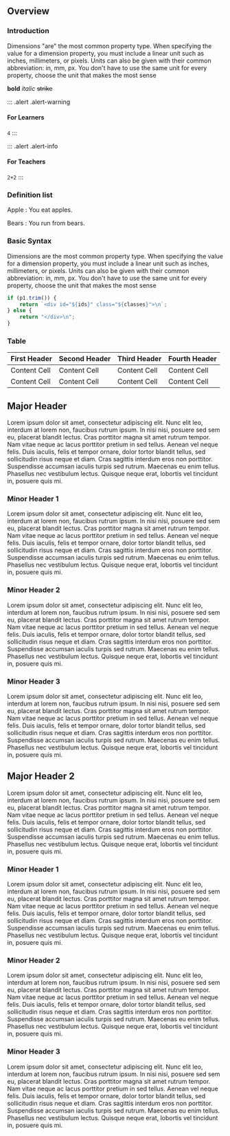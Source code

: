 
## Overview

### Introduction

Dimensions "are" the most common property type. When specifying the
value for a dimension property, you must include a linear unit such as
inches, millimeters, or pixels. Units can also be given with their common
abbreviation: in, mm, px. You don't have to use the same unit for every
property, choose the unit that makes the most sense

**bold** *italic* ~~strike~~

::: .alert .alert-warning
#### For Learners

`4`
:::

::: .alert .alert-info
#### For Teachers

`2+2`
:::



### Definition list

Apple
: You eat apples.

Bears
: You run from bears.


### Basic Syntax

Dimensions are the most common property type. When specifying the
value for a dimension property, you must include a linear unit such as
inches, millimeters, or pixels. Units can also be given with their common
abbreviation: in, mm, px. You don't have to use the same unit for every
property, choose the unit that makes the most sense


```javascript
if (p1.trim()) {
    return `<div id="${ids}" class="${classes}">\n`;
} else {
    return "</div>\n";
}
```

### Table

| First Header  | Second Header | Third Header  | Fourth Header |
| ------------- | ------------- | ------------- | ------------- |
| Content Cell  | Content Cell  | Content Cell  | Content Cell  |
| Content Cell  | Content Cell  | Content Cell  | Content Cell  |


## Major Header

Lorem ipsum dolor sit amet, consectetur adipiscing elit. Nunc elit leo, interdum at lorem non, faucibus rutrum ipsum. In nisi nisi, posuere sed sem eu, placerat blandit lectus. Cras porttitor magna sit amet rutrum tempor. Nam vitae neque ac lacus porttitor pretium in sed tellus. Aenean vel neque felis. Duis iaculis, felis et tempor ornare, dolor tortor blandit tellus, sed sollicitudin risus neque et diam. Cras sagittis interdum eros non porttitor. Suspendisse accumsan iaculis turpis sed rutrum. Maecenas eu enim tellus. Phasellus nec vestibulum lectus. Quisque neque erat, lobortis vel tincidunt in, posuere quis mi.


### Minor Header 1

Lorem ipsum dolor sit amet, consectetur adipiscing elit. Nunc elit leo, interdum at lorem non, faucibus rutrum ipsum. In nisi nisi, posuere sed sem eu, placerat blandit lectus. Cras porttitor magna sit amet rutrum tempor. Nam vitae neque ac lacus porttitor pretium in sed tellus. Aenean vel neque felis. Duis iaculis, felis et tempor ornare, dolor tortor blandit tellus, sed sollicitudin risus neque et diam. Cras sagittis interdum eros non porttitor. Suspendisse accumsan iaculis turpis sed rutrum. Maecenas eu enim tellus. Phasellus nec vestibulum lectus. Quisque neque erat, lobortis vel tincidunt in, posuere quis mi.



### Minor Header 2

Lorem ipsum dolor sit amet, consectetur adipiscing elit. Nunc elit leo, interdum at lorem non, faucibus rutrum ipsum. In nisi nisi, posuere sed sem eu, placerat blandit lectus. Cras porttitor magna sit amet rutrum tempor. Nam vitae neque ac lacus porttitor pretium in sed tellus. Aenean vel neque felis. Duis iaculis, felis et tempor ornare, dolor tortor blandit tellus, sed sollicitudin risus neque et diam. Cras sagittis interdum eros non porttitor. Suspendisse accumsan iaculis turpis sed rutrum. Maecenas eu enim tellus. Phasellus nec vestibulum lectus. Quisque neque erat, lobortis vel tincidunt in, posuere quis mi.


### Minor Header 3

Lorem ipsum dolor sit amet, consectetur adipiscing elit. Nunc elit leo, interdum at lorem non, faucibus rutrum ipsum. In nisi nisi, posuere sed sem eu, placerat blandit lectus. Cras porttitor magna sit amet rutrum tempor. Nam vitae neque ac lacus porttitor pretium in sed tellus. Aenean vel neque felis. Duis iaculis, felis et tempor ornare, dolor tortor blandit tellus, sed sollicitudin risus neque et diam. Cras sagittis interdum eros non porttitor. Suspendisse accumsan iaculis turpis sed rutrum. Maecenas eu enim tellus. Phasellus nec vestibulum lectus. Quisque neque erat, lobortis vel tincidunt in, posuere quis mi.

## Major Header 2

Lorem ipsum dolor sit amet, consectetur adipiscing elit. Nunc elit leo, interdum at lorem non, faucibus rutrum ipsum. In nisi nisi, posuere sed sem eu, placerat blandit lectus. Cras porttitor magna sit amet rutrum tempor. Nam vitae neque ac lacus porttitor pretium in sed tellus. Aenean vel neque felis. Duis iaculis, felis et tempor ornare, dolor tortor blandit tellus, sed sollicitudin risus neque et diam. Cras sagittis interdum eros non porttitor. Suspendisse accumsan iaculis turpis sed rutrum. Maecenas eu enim tellus. Phasellus nec vestibulum lectus. Quisque neque erat, lobortis vel tincidunt in, posuere quis mi.


### Minor Header 1

Lorem ipsum dolor sit amet, consectetur adipiscing elit. Nunc elit leo, interdum at lorem non, faucibus rutrum ipsum. In nisi nisi, posuere sed sem eu, placerat blandit lectus. Cras porttitor magna sit amet rutrum tempor. Nam vitae neque ac lacus porttitor pretium in sed tellus. Aenean vel neque felis. Duis iaculis, felis et tempor ornare, dolor tortor blandit tellus, sed sollicitudin risus neque et diam. Cras sagittis interdum eros non porttitor. Suspendisse accumsan iaculis turpis sed rutrum. Maecenas eu enim tellus. Phasellus nec vestibulum lectus. Quisque neque erat, lobortis vel tincidunt in, posuere quis mi.



### Minor Header 2

Lorem ipsum dolor sit amet, consectetur adipiscing elit. Nunc elit leo, interdum at lorem non, faucibus rutrum ipsum. In nisi nisi, posuere sed sem eu, placerat blandit lectus. Cras porttitor magna sit amet rutrum tempor. Nam vitae neque ac lacus porttitor pretium in sed tellus. Aenean vel neque felis. Duis iaculis, felis et tempor ornare, dolor tortor blandit tellus, sed sollicitudin risus neque et diam. Cras sagittis interdum eros non porttitor. Suspendisse accumsan iaculis turpis sed rutrum. Maecenas eu enim tellus. Phasellus nec vestibulum lectus. Quisque neque erat, lobortis vel tincidunt in, posuere quis mi.


### Minor Header 3

Lorem ipsum dolor sit amet, consectetur adipiscing elit. Nunc elit leo, interdum at lorem non, faucibus rutrum ipsum. In nisi nisi, posuere sed sem eu, placerat blandit lectus. Cras porttitor magna sit amet rutrum tempor. Nam vitae neque ac lacus porttitor pretium in sed tellus. Aenean vel neque felis. Duis iaculis, felis et tempor ornare, dolor tortor blandit tellus, sed sollicitudin risus neque et diam. Cras sagittis interdum eros non porttitor. Suspendisse accumsan iaculis turpis sed rutrum. Maecenas eu enim tellus. Phasellus nec vestibulum lectus. Quisque neque erat, lobortis vel tincidunt in, posuere quis mi.

